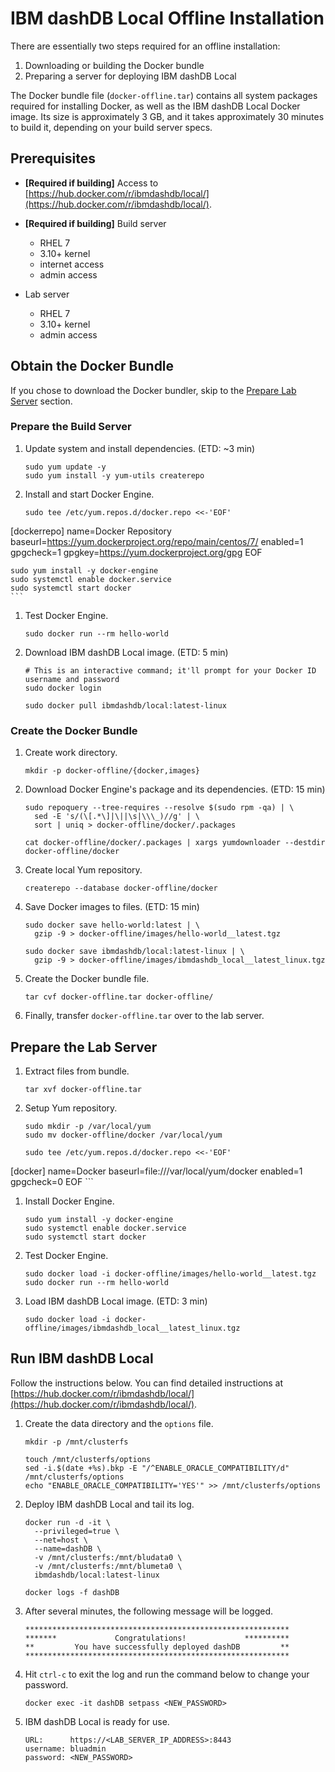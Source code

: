 # IBM dashDB Local Offline Installation

There are essentially two steps required for an offline installation:

1.  Downloading or building the Docker bundle
1.  Preparing a server for deploying IBM dashDB Local

The Docker bundle file (`docker-offline.tar`) contains all system packages required for installing Docker, as well as the IBM dashDB Local Docker image. Its size is approximately 3 GB, and it takes approximately 30 minutes to build it, depending on your build server specs.

## Prerequisites

* **[Required if building]** Access to [https://hub.docker.com/r/ibmdashdb/local/](https://hub.docker.com/r/ibmdashdb/local/).

* **[Required if building]** Build server
  * RHEL 7
  * 3.10+ kernel
  * internet access
  * admin access

* Lab server
  * RHEL 7
  * 3.10+ kernel
  * admin access

## Obtain the Docker Bundle

If you chose to download the Docker bundler, skip to the [Prepare Lab Server](#prepare-lab-server) section.

### Prepare the Build Server

1.  Update system and install dependencies. (ETD: ~3 min)
    ```shell
    sudo yum update -y
    sudo yum install -y yum-utils createrepo
    ```

1.  Install and start Docker Engine.

    ```shell
    sudo tee /etc/yum.repos.d/docker.repo <<-'EOF'
[dockerrepo]
name=Docker Repository
baseurl=https://yum.dockerproject.org/repo/main/centos/7/
enabled=1
gpgcheck=1
gpgkey=https://yum.dockerproject.org/gpg
EOF

    sudo yum install -y docker-engine
    sudo systemctl enable docker.service
    sudo systemctl start docker
    ```

1.  Test Docker Engine.

    ```shell
    sudo docker run --rm hello-world
    ```

1.  Download IBM dashDB Local image. (ETD: 5 min)

    ```shell
    # This is an interactive command; it'll prompt for your Docker ID username and password
    sudo docker login

    sudo docker pull ibmdashdb/local:latest-linux
    ```


### Create the Docker Bundle

1.  Create work directory.

    ```shell
    mkdir -p docker-offline/{docker,images}
    ```

1.  Download Docker Engine's package and its dependencies. (ETD: 15 min)

    ```shell
    sudo repoquery --tree-requires --resolve $(sudo rpm -qa) | \
      sed -E 's/(\[.*\]|\||\s|\\\_)//g' | \
      sort | uniq > docker-offline/docker/.packages

    cat docker-offline/docker/.packages | xargs yumdownloader --destdir docker-offline/docker
    ```

1.  Create local Yum repository.

    ```shell
    createrepo --database docker-offline/docker
    ```

1.  Save Docker images to files. (ETD: 15 min)

    ```shell
    sudo docker save hello-world:latest | \
      gzip -9 > docker-offline/images/hello-world__latest.tgz

    sudo docker save ibmdashdb/local:latest-linux | \
      gzip -9 > docker-offline/images/ibmdashdb_local__latest_linux.tgz
    ```

1.  Create the Docker bundle file.

    ```shell
    tar cvf docker-offline.tar docker-offline/
    ```

1.  Finally, transfer `docker-offline.tar` over to the lab server.


## Prepare the Lab Server

1.  Extract files from bundle.

    ```shell
    tar xvf docker-offline.tar
    ```

1.  Setup Yum repository.

    ```shell
    sudo mkdir -p /var/local/yum
    sudo mv docker-offline/docker /var/local/yum

    sudo tee /etc/yum.repos.d/docker.repo <<-'EOF'
[docker]
name=Docker
baseurl=file:///var/local/yum/docker
enabled=1
gpgcheck=0
EOF
    ```

1.  Install Docker Engine.

    ```shell
    sudo yum install -y docker-engine
    sudo systemctl enable docker.service
    sudo systemctl start docker
    ```

1.  Test Docker Engine.

    ```shell
    sudo docker load -i docker-offline/images/hello-world__latest.tgz
    sudo docker run --rm hello-world
    ```

1.  Load IBM dashDB Local image. (ETD: 3 min)

    ```shell
    sudo docker load -i docker-offline/images/ibmdashdb_local__latest_linux.tgz
    ```


## Run IBM dashDB Local

Follow the instructions below. You can find detailed instructions at [https://hub.docker.com/r/ibmdashdb/local/](https://hub.docker.com/r/ibmdashdb/local/).

1.  Create the data directory and the `options` file.

    ```shell
    mkdir -p /mnt/clusterfs

    touch /mnt/clusterfs/options
    sed -i.$(date +%s).bkp -E "/^ENABLE_ORACLE_COMPATIBILITY/d" /mnt/clusterfs/options
    echo "ENABLE_ORACLE_COMPATIBILITY='YES'" >> /mnt/clusterfs/options

    ```

1.  Deploy IBM dashDB Local and tail its log.

    ```shell
    docker run -d -it \
      --privileged=true \
      --net=host \
      --name=dashDB \
      -v /mnt/clusterfs:/mnt/bludata0 \
      -v /mnt/clusterfs:/mnt/blumeta0 \
      ibmdashdb/local:latest-linux

    docker logs -f dashDB
    ```

1.  After several minutes, the following message will be logged.

    ```
    ***********************************************************
    *******             Congratulations!             **********
    **         You have successfully deployed dashDB         **
    ***********************************************************
    ```

1.  Hit `ctrl-c` to exit the log and run the command below to change your password.

    ```shell
    docker exec -it dashDB setpass <NEW_PASSWORD>
    ```

1.  IBM dashDB Local is ready for use.

    ```
    URL:      https://<LAB_SERVER_IP_ADDRESS>:8443
    username: bluadmin
    password: <NEW_PASSWORD>
    ```
